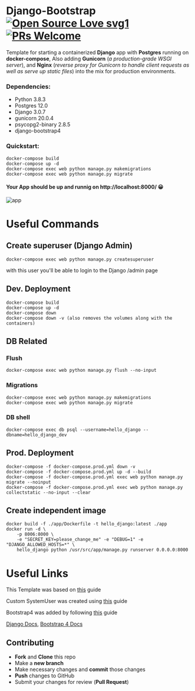 # Django-Bootstrap [![Open Source Love svg1](https://badges.frapsoft.com/os/v1/open-source.svg?v=103)](https://github.com/ellerbrock/open-source-badges/) [![PRs Welcome](https://img.shields.io/badge/PRs-welcome-brightgreen.svg?style=flat-square)](http://makeapullrequest.com)

Template for starting a containerized **Django** app with **Postgres** running on **docker-compose**, Also adding **Gunicorn** (_a production-grade WSGI server_), and **Nginx** (_reverse proxy for Gunicorn to handle client requests as well as serve up static files_) into the mix for production environments.

### Dependencies:
- Python 3.8.3
- Postgres 12.0
- Django 3.0.7
- gunicorn 20.0.4
- psycopg2-binary 2.8.5
- django-bootstrap4

### Quickstart:
    docker-compose build
    docker-compose up -d
    docker-compose exec web python manage.py makemigrations
    docker-compose exec web python manage.py migrate
#### Your App should be up and runnig on http://localhost:8000/ 😀
![app](https://raw.githubusercontent.com/dedarritchon/Django-Bootstrap/0c14a67d70ebffba2998cd31e5dd6c9e7ed9a857/app.png)
# Useful Commands
## Create superuser (Django Admin)
    docker-compose exec web python manage.py createsuperuser

with this user you'll be able to login to the Django /admin page  
## Dev. Deployment
    docker-compose build
    docker-compose up -d
    docker-compose down
    docker-compose down -v (also removes the volumes along with the containers)

## DB Related
### Flush
    docker-compose exec web python manage.py flush --no-input
### Migrations
    docker-compose exec web python manage.py makemigrations
    docker-compose exec web python manage.py migrate
### DB shell
    docker-compose exec db psql --username=hello_django --dbname=hello_django_dev

## Prod. Deployment
    docker-compose -f docker-compose.prod.yml down -v
    docker-compose -f docker-compose.prod.yml up -d --build
    docker-compose -f docker-compose.prod.yml exec web python manage.py migrate --noinput
    docker-compose -f docker-compose.prod.yml exec web python manage.py collectstatic --no-input --clear

## Create independent image
    docker build -f ./app/Dockerfile -t hello_django:latest ./app
    docker run -d \
        -p 8006:8000 \
        -e "SECRET_KEY=please_change_me" -e "DEBUG=1" -e "DJANGO_ALLOWED_HOSTS=*" \
        hello_django python /usr/src/app/manage.py runserver 0.0.0.0:8000
      
# Useful Links
This Template was based on [this](https://testdriven.io/blog/dockerizing-django-with-postgres-gunicorn-and-nginx/) guide

Custom SystemUser was created using [this](https://testdriven.io/blog/django-custom-user-model/) guide

Bootstrap4 was added by following [this](https://blog.nubecolectiva.com/como-integrar-django-y-bootstrap-4/) guide

[Django Docs](https://docs.djangoproject.com/en/3.1/), [Bootstrap 4 Docs](https://getbootstrap.com/docs/4.0/components)

## Contributing
- **Fork** and **Clone** this repo
- Make a **new branch**
- Make necessary changes and **commit** those changes
- **Push** changes to GitHub
- Submit your changes for review (**Pull Request**)
